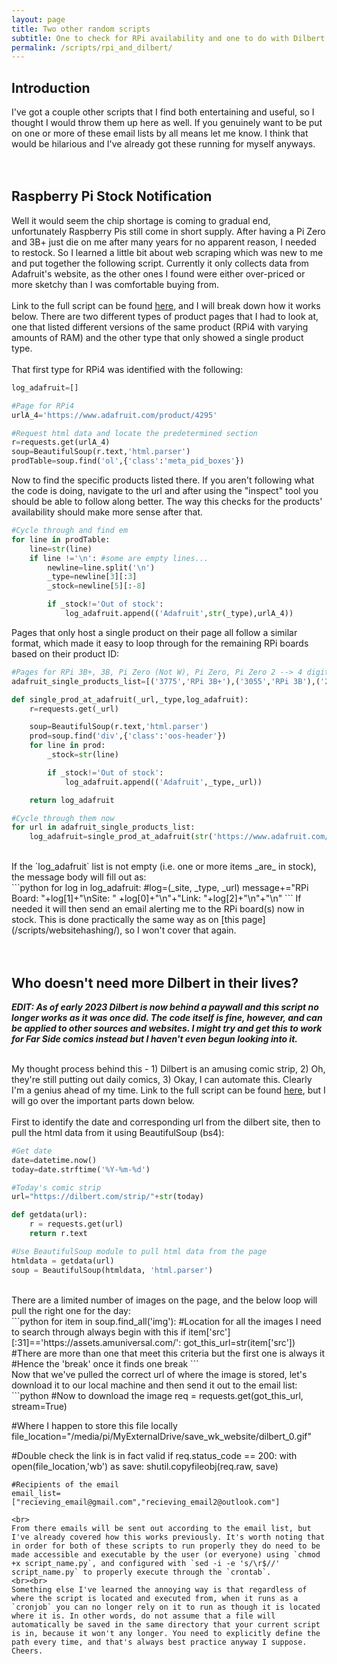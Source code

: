 ```yaml
---
layout: page
title: Two other random scripts
subtitle: One to check for RPi availability and one to do with Dilbert comics
permalink: /scripts/rpi_and_dilbert/
---
```


## Introduction
I've got a couple other scripts that I find both entertaining and useful, so I thought I would throw them up here as well. If you genuinely want to be put on one or more of these email lists by all means let me know. I think that would be hilarious and I've already got these running for myself anyways.<br><br>
<br>
## Raspberry Pi Stock Notification
Well it would seem the chip shortage is coming to gradual end, unfortunately Raspberry Pis still come in short supply. After having a Pi Zero and 3B+ just die on me after many years for no apparent reason, I needed to restock. So I learned a little bit about web scraping which was new to me and put together the following script. Currently it only collects data from Adafruit's website, as the other ones I found were either over-priced or more sketchy than I was comfortable buying from.<br>
<br>
Link to the full script can be found <a href="https://raw.githubusercontent.com/fe-moldark/wesleykent-website/gh-pages/assets/scripts/adafruit_stock.py" target="_blank" rel="noopener noreferrer">here</a>, and I will break down how it works below. There are two different types of product pages that I had to look at, one that listed different versions of the same product (RPi4 with varying amounts of RAM) and the other type that only showed a single product type.
<br><br>
That first type for RPi4 was identified with the following:
```python
log_adafruit=[]

#Page for RPi4
urlA_4='https://www.adafruit.com/product/4295'

#Request html data and locate the predetermined section
r=requests.get(urlA_4)
soup=BeautifulSoup(r.text,'html.parser')
prodTable=soup.find('ol',{'class':'meta_pid_boxes'})
```
Now to find the specific products listed there. If you aren't following what the code is doing, navigate to the url and after using the "inspect" tool you should be able to follow along better. The way this checks for the products' availability should make more sense after that.<br>
```python
#Cycle through and find em
for line in prodTable:
    line=str(line)
    if line !='\n': #some are empty lines...
        newline=line.split('\n')
        _type=newline[3][:3]
        _stock=newline[5][:-8]

        if _stock!='Out of stock':
            log_adafruit.append(('Adafruit',str(_type),urlA_4))
```
Pages that only host a single product on their page all follow a similar format, which made it easy to loop through for the remaining RPi boards based on their product ID:
```python
#Pages for RPi 3B+, 3B, Pi Zero (Not W), Pi Zero, Pi Zero 2 --> 4 digit number is the product ID
adafruit_single_products_list=[('3775','RPi 3B+'),('3055','RPi 3B'),('2885','RPi Zero (Not W)'),('3400','RPi Zero W'),('5291','RPi Zero 2')]

def single_prod_at_adafruit(_url,_type,log_adafruit):
    r=requests.get(_url)

    soup=BeautifulSoup(r.text,'html.parser')
    prod=soup.find('div',{'class':'oos-header'})
    for line in prod:
        _stock=str(line)

        if _stock!='Out of stock':
            log_adafruit.append(('Adafruit',_type,_url))

    return log_adafruit

#Cycle through them now
for url in adafruit_single_products_list:
    log_adafruit=single_prod_at_adafruit(str('https://www.adafruit.com/product/'+url[0]),url[1],log_adafruit)
```
<br>
If the `log_adafruit` list is not empty (i.e. one or more items _are_ in stock), the message body will fill out as:<br>
```python
for log in log_adafruit: #log=(_site, _type, _url)
    message+="RPi Board: "+log[1]+"\nSite: " +log[0]+"\n"+"Link: "+log[2]+"\n"+"\n"
```
If needed it will then send an email alerting me to the RPi board(s) now in stock. This is done practically the same way as on [this page](/scripts/websitehashing/), so I won't cover that again.
<br><br><br>


## Who doesn't need more Dilbert in their lives?
_**EDIT: As of early 2023 Dilbert is now behind a paywall and this script no longer works as it was once did. The code itself is fine, however, and can be applied to other sources and websites. I might try and get this to work for Far Side comics instead but I haven't even begun looking into it.**_<br><br>

My thought process behind this - 1) Dilbert is an amusing comic strip, 2) Oh, they're still putting out daily comics, 3) Okay, I can automate this. Clearly I'm a genius ahead of my time. Link to the full script can be found <a href="https://raw.githubusercontent.com/fe-moldark/wesleykent-website/gh-pages/assets/scripts/daily_dilbert.py" target="_blank" rel="noopener noreferrer">here</a>, but I will go over the important parts down below.<br><br>
First to identify the date and corresponding url from the dilbert site, then to pull the html data from it using BeautifulSoup (bs4):<br>
```python
#Get date
date=datetime.now()
today=date.strftime('%Y-%m-%d')

#Today's comic strip
url="https://dilbert.com/strip/"+str(today)

def getdata(url): 
    r = requests.get(url) 
    return r.text

#Use BeautifulSoup module to pull html data from the page
htmldata = getdata(url) 
soup = BeautifulSoup(htmldata, 'html.parser') 
```
<br>
There are a limited number of images on the page, and the below loop will pull the right one for the day:<br>
```python
for item in soup.find_all('img'):
    #Location for all the images I need to search through always begin with this
    if item['src'][:31]=='https://assets.amuniversal.com/':
        got_this_url=str(item['src'])
        #There are more than one that meet this criteria but the first one is always it
        #Hence the 'break' once it finds one
        break
```
<br>
Now that we've pulled the correct url of where the image is stored, let's download it to our local machine and then send it out to the email list:<br>
```python
#Now to download the image
req = requests.get(got_this_url, stream=True)

#Where I happen to store this file locally
file_location="/media/pi/MyExternalDrive/save_wk_website/dilbert_0.gif"

#Double check the link is in fact valid
if req.status_code == 200:
    with open(file_location,'wb') as save:
        shutil.copyfileobj(req.raw, save)

    #Recipients of the email
    email_list=["recieving_email@gmail.com","recieving_email2@outlook.com"]
```
<br>
From there emails will be sent out according to the email list, but I've already covered how this works previously. It's worth noting that in order for both of these scripts to run properly they do need to be made accessible and executable by the user (or everyone) using `chmod +x script_name.py`, and configured with `sed -i -e 's/\r$//' script_name.py` to properly execute through the `crontab`.
<br><br>
Something else I've learned the annoying way is that regardless of where the script is located and executed from, when it runs as a `cronjob` you can no longer rely on it to run as though it is located where it is. In other words, do not assume that a file will automatically be saved in the same directory that your current script is in, because it won't any longer. You need to explicitly define the path every time, and that's always best practice anyway I suppose. Cheers.
